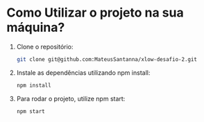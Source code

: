 <h1> Como Utilizar o projeto na sua máquina? </h1>

1. Clone o repositório:
   ```sh
   git clone git@github.com:MateusSantanna/xlow-desafio-2.git

   
2. Instale as dependências utilizando npm install:
   ```sh
   npm install

3. Para rodar o projeto, utilize npm start:
   ```sh
   npm start
